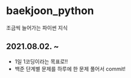 # baekjoon_python
조금씩 늘어가는 파이썬 지식

## 2021.08.02. ~ 
- 1일 1코딩이라는 목표로!!
- 백준 단계별 문제를 하루에 한 문제 풀어서 commit!

